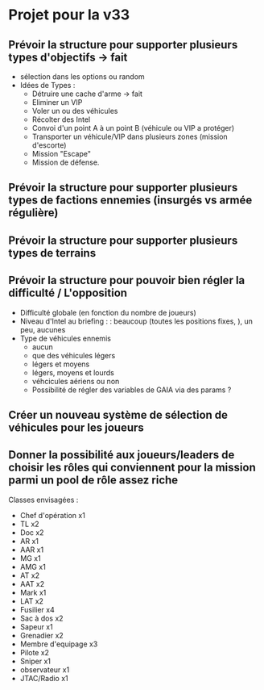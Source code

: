 # Projet pour la v33

## Prévoir la structure pour supporter plusieurs types d'objectifs -> fait

* sélection dans les options ou random
* Idées de Types :
  * Détruire une cache d'arme -> fait
  * Eliminer un VIP
  * Voler un ou des véhicules
  * Récolter des Intel
  * Convoi d'un point A à un point B (véhicule ou VIP a protéger)
  * Transporter un véhicule/VIP dans plusieurs zones (mission d'escorte)
  * Mission "Escape"
  * Mission de défense.

## Prévoir la structure pour supporter plusieurs types de factions ennemies (insurgés vs armée régulière)

## Prévoir la structure pour supporter plusieurs types de terrains

## Prévoir la structure pour pouvoir bien régler la difficulté / L'opposition

* Difficulté globale (en fonction du nombre de joueurs)
* Niveau d'Intel au briefing : : beaucoup (toutes les positions fixes, ), un peu, aucunes
* Type de véhicules ennemis
  * aucun
  * que des véhicules légers
  * légers et moyens
  * légers, moyens et lourds
  * véhcicules aériens ou non
  * Possibilité de régler des variables de GAIA via des params ?

## Créer un nouveau système de sélection de véhicules pour les joueurs

## Donner la possibilité aux joueurs/leaders de choisir les rôles qui conviennent pour la mission parmi un pool de rôle assez riche

Classes envisagées :

* Chef d'opération x1
* TL x2
* Doc x2
* AR x1
* AAR x1
* MG x1
* AMG x1
* AT x2
* AAT x2
* Mark x1
* LAT x2
* Fusilier x4
* Sac à dos x2
* Sapeur x1
* Grenadier x2
* Membre d'equipage x3
* Pilote x2
* Sniper x1
* observateur x1
* JTAC/Radio x1
